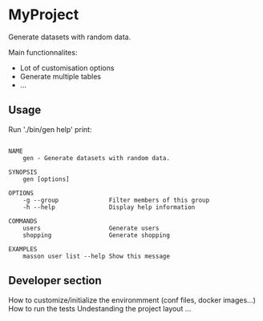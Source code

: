 
# MyProject

Generate datasets with random data.

Main functionnalites:
- Lot of customisation options
- Generate multiple tables
- ...

## Usage

Run './bin/gen help' print:

```

NAME
    gen - Generate datasets with random data.

SYNOPSIS
    gen [options]

OPTIONS
    -g --group              Filter members of this group
    -h --help               Display help information

COMMANDS
    users                   Generate users
    shopping                Generate shopping

EXAMPLES
    masson user list --help Show this message
```

## Developer section

How to customize/initialize the environmment (conf files, docker images...)
How to run the tests
Undestanding the project layout
...


